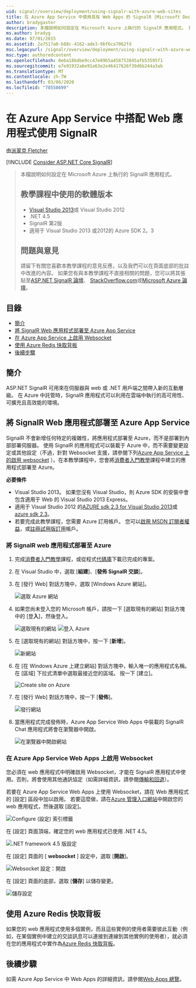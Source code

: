 ```yaml
---
uid: signalr/overview/deployment/using-signalr-with-azure-web-sites
title: 在 Azure App Service 中使用具有 Web Apps 的 SignalR |Microsoft Docs
author: bradygaster
description: 本檔說明如何設定在 Microsoft Azure 上執行的 SignalR 應用程式。 教學課程中所使用的軟體版本 Visual Studio 2013 或 Vis 。
ms.author: bradyg
ms.date: 07/01/2015
ms.assetid: 2a7517a0-b88c-4162-ade3-9bf6ca7062fd
msc.legacyurl: /signalr/overview/deployment/using-signalr-with-azure-web-sites
msc.type: authoredcontent
ms.openlocfilehash: 0e6a18bdbe9cc47e89b5a458753845afb53595f1
ms.sourcegitcommit: e7e91932a6e91a63e2e46417626f39d6b244a3ab
ms.translationtype: MT
ms.contentlocale: zh-TW
ms.lasthandoff: 03/06/2020
ms.locfileid: "78558699"
---
```

# <a name="using-signalr-with-web-apps-in-azure-app-service"></a>在 Azure App Service 中搭配 Web 應用程式使用 SignalR

由[派翠克 Fletcher](https://github.com/pfletcher)

[!INCLUDE [Consider ASP.NET Core SignalR](~/includes/signalr/signalr-version-disambiguation.md)]

> 本檔說明如何設定在 Microsoft Azure 上執行的 SignalR 應用程式。
>
> ## <a name="software-versions-used-in-the-tutorial"></a>教學課程中使用的軟體版本
>
>
> - [Visual Studio 2013](https://my.visualstudio.com/Downloads?q=visual%20studio%202013)或 Visual Studio 2012
> - .NET 4.5
> - SignalR 第2版
> - 適用于 Visual Studio 2013 或2012的 Azure SDK 2。3
>
>
>
> ## <a name="questions-and-comments"></a>問題與意見
>
> 請留下有關您喜歡本教學課程的意見反應，以及我們可以在頁面底部的批註中改進的內容。 如果您有與本教學課程不直接相關的問題，您可以將其張貼至[ASP.NET SignalR 論壇](https://forums.asp.net/1254.aspx/1?ASP+NET+SignalR)、 [StackOverflow.com](http://stackoverflow.com/)或[Microsoft Azure 論壇](https://social.msdn.microsoft.com/Forums/windowsazure/home?category=windowsazureplatform)。

## <a name="table-of-contents"></a>目錄

- [簡介](#introduction)
- [將 SignalR Web 應用程式部署至 Azure App Service](#deploying)
- [在 Azure App Service 上啟用 Websocket](#websocket)
- [使用 Azure Redis 快取背板](#backplane)
- [後續步驟](#nextsteps)

<a id="introduction"></a>
## <a name="introduction"></a>簡介

ASP.NET SignalR 可用來在伺服器與 web 或 .NET 用戶端之間帶入新的互動層級。 在 Azure 中託管時，SignalR 應用程式可以利用在雲端中執行的高可用性、可擴充且高效能的環境。

<a id="deploying"></a>
## <a name="deploying-a-signalr-web-app-to-azure-app-service"></a>將 SignalR Web 應用程式部署至 Azure App Service

SignalR 不會新增任何特定的複雜性，將應用程式部署至 Azure，而不是部署到內部部署伺服器。 使用 SignalR 的應用程式可以裝載于 Azure 中，而不需要變更設定或其他設定（不過，針對 Websocket 支援，請參閱下列[Azure App Service 上的啟用 websocket](#websocket) ）。在本教學課程中，您會將[消費者入門教學](../getting-started/tutorial-getting-started-with-signalr.md)課程中建立的應用程式部署至 Azure。

**必要條件**

- Visual Studio 2013。 如果您沒有 Visual Studio，則 Azure SDK 的安裝中會包含適用于 Web 的 Visual Studio 2013 Express。
- 適用于 Visual Studio 2012 的[AZURE sdk 2.3 for Visual Studio 2013](https://go.microsoft.com/fwlink/?linkid=324322&clcid=0x409)或[azure sdk 2.3](https://go.microsoft.com/fwlink/p/?linkid=323511)。
- 若要完成此教學課程，您需要 Azure 訂用帳戶。 您可以[啟用 MSDN 訂閱者權益](https://azure.microsoft.com/pricing/member-offers/msdn-benefits-details/)，或[註冊試用版訂用](https://azure.microsoft.com/pricing/free-trial/)帳戶。

### <a name="deploying-a-signalr-web-app-to-azure"></a>將 SignalR web 應用程式部署至 Azure

1. 完成[消費者入門教學](../getting-started/tutorial-getting-started-with-signalr.md)課程，或從程式[代碼庫](https://code.msdn.microsoft.com/SignalR-Getting-Started-b9d18aa9)下載已完成的專案。
2. 在 Visual Studio 中，選取 [**組建**]、[**發佈 SignalR 交談**]。
3. 在 [發行 Web] 對話方塊中，選取 [Windows Azure 網站]。

    ![選取 Azure 網站](using-signalr-with-azure-web-sites/_static/image1.png)
4. 如果您尚未登入您的 Microsoft 帳戶，請按一下 [選取現有的網站] 對話方塊中的 [登**入**]，然後登入。

    ![選取現有的網站](using-signalr-with-azure-web-sites/_static/image2.png)    ![登入 Azure](using-signalr-with-azure-web-sites/_static/image3.png)
5. 在 [選取現有的網站] 對話方塊中，按一下 [**新增**]。

    ![新網站](using-signalr-with-azure-web-sites/_static/image4.png)
6. 在 [在 Windows Azure 上建立網站] 對話方塊中，輸入唯一的應用程式名稱。 在 [區域] 下拉式清單中選取最接近您的區域。 按一下 [建立]。

    ![Create site on Azure](using-signalr-with-azure-web-sites/_static/image5.png)
7. 在 [發行 Web] 對話方塊中，按一下 [**發佈**]。

    ![發行網站](using-signalr-with-azure-web-sites/_static/image6.png)
8. 當應用程式完成發佈時，Azure App Service Web Apps 中裝載的 SignalR Chat 應用程式將會在瀏覽器中開啟。

    ![在瀏覽器中開啟網站](using-signalr-with-azure-web-sites/_static/image7.png)

<a id="websocket"></a>
### <a name="enabling-websockets-on-azure-app-service-web-apps"></a>在 Azure App Service Web Apps 上啟用 Websocket

您必須在 web 應用程式中明確啟用 Websocket，才能在 SignalR 應用程式中使用。否則，將會使用其他通訊協定（如需詳細資訊，請參閱[傳輸和回退](../getting-started/introduction-to-signalr.md#transports)）。

若要在 Azure App Service Web Apps 上使用 Websocket，請在 Web 應用程式的 [設定] 區段中加以啟用。 若要這麼做，請在[Azure 管理入口網站](https://manage.windowsazure.com/)中開啟您的 web 應用程式，然後選取 [設定]。

![Configure (設定) 索引標籤](using-signalr-with-azure-web-sites/_static/image8.png)

在 [設定] 頁面頂端，確定您的 web 應用程式已使用 .NET 4.5。

![.NET framework 4.5 版設定](using-signalr-with-azure-web-sites/_static/image9.png)

在 [設定] 頁面的 [ **websocket** ] 設定中，選取 [**開啟**]。

![Websocket 設定：開啟](using-signalr-with-azure-web-sites/_static/image10.png)

在 [設定] 頁面的底部，選取 [**儲存**] 以儲存變更。

![儲存設定](using-signalr-with-azure-web-sites/_static/image11.png)

<a id="backplane"></a>
## <a name="using-the-azure-redis-cache-backplane"></a>使用 Azure Redis 快取背板

如果您的 web 應用程式使用多個實例，而且這些實例的使用者需要彼此互動（例如，在某個實例中建立的交談訊息可以連接到連線到其他實例的使用者），就必須在您的應用程式中實作為[Azure Redis 快取背板](../performance/scaleout-with-redis.md)。

<a id="nextsteps"></a>
## <a name="next-steps"></a>後續步驟

如需 Azure App Service 中 Web Apps 的詳細資訊，請參閱[Web Apps 總覽](https://azure.microsoft.com/documentation/articles/app-service-web-overview/)。
